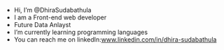 -  Hi, I’m @DhiraSudabathula
-  I am a Front-end web developer
-  Future Data Anlayst
-  I’m currently learning programming languages 
-  You can reach me on linkedIn:www.linkedin.com/in/dhira-sudabathula
